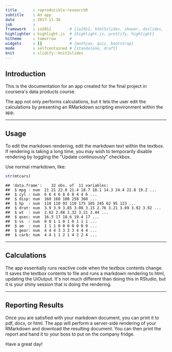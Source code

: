 ```yaml
---
title       : reproducible-researchR
subtitle    : An app
date        : 2017-11-30
job         : 
framework   : io2012        # {io2012, html5slides, shower, dzslides, ...}
highlighter : highlight.js  # {highlight.js, prettify, highlight}
hitheme     : tomorrow      # 
widgets     : []            # {mathjax, quiz, bootstrap}
mode        : selfcontained # {standalone, draft}
knit        : slidify::knit2slides
---
```


## Introduction

This is the documentation for an app created for the final project in coursera's data products course.

The app not only performs calculations, but it lets the user edit the calculations by presenting an RMarkdown scripting environment within the app.

---

## Usage

To edit the markdown rendering, edit the markdown text within the textbox.
If rendering is taking a long time, you may wish to temporarily disable rendering by toggling the "Update continuously" checkbox.

Use normal rmarkdown, like:

```r
str(mtcars)
```

```
## 'data.frame':	32 obs. of  11 variables:
##  $ mpg : num  21 21 22.8 21.4 18.7 18.1 14.3 24.4 22.8 19.2 ...
##  $ cyl : num  6 6 4 6 8 6 8 4 4 6 ...
##  $ disp: num  160 160 108 258 360 ...
##  $ hp  : num  110 110 93 110 175 105 245 62 95 123 ...
##  $ drat: num  3.9 3.9 3.85 3.08 3.15 2.76 3.21 3.69 3.92 3.92 ...
##  $ wt  : num  2.62 2.88 2.32 3.21 3.44 ...
##  $ qsec: num  16.5 17 18.6 19.4 17 ...
##  $ vs  : num  0 0 1 1 0 1 0 1 1 1 ...
##  $ am  : num  1 1 1 0 0 0 0 0 0 0 ...
##  $ gear: num  4 4 4 3 3 3 3 4 4 4 ...
##  $ carb: num  4 4 1 1 2 1 4 2 2 4 ...
```

---

## Calculations

The app essentially runs reactive code when the textbox contents change.
It saves the textbox contents to file and runs a markdown rendering to html, updating the UiOutput.
It's not much different than doing this in RStudio, but it is your shiny session that is doing the rendering.

---

## Reporting Results

Once you are satisfied with your markdown document, you can print it to pdf, docx, or html.
The app will perform a server-side rendering of your RMarkdown and download the resulting document.
You can then print the report and hand it to your boss to put on the company fridge.

Have a great day!
